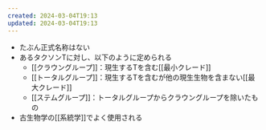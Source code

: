 ```yaml
---
created: 2024-03-04T19:13
updated: 2024-03-04T19:13
---
```


- たぶん正式名称はない
- あるタクソンTに対し、以下のように定められる
  - [[クラウングループ]]：現生するTを含む[[最小クレード]]
  - [[トータルグループ]]：現生するTを含むが他の現生生物を含まない[[最大クレード]]
  - [[ステムグループ]]：トータルグループからクラウングループを除いたもの
- 古生物学の[[系統学]]でよく使用される
